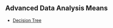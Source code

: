 
## Advanced Data Analysis Means

- [Decision Tree](https://www.kdnuggets.com/2020/01/decision-tree-algorithm-explained.html)
